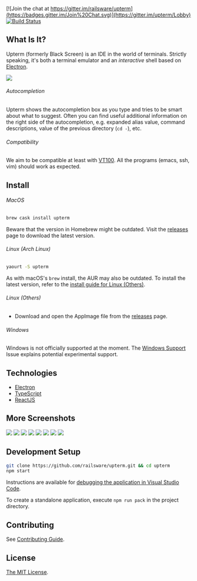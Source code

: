[![Join the chat at https://gitter.im/railsware/upterm](https://badges.gitter.im/Join%20Chat.svg)](https://gitter.im/upterm/Lobby)
[![Build Status](https://travis-ci.org/railsware/upterm.svg?branch=master)](https://travis-ci.org/railsware/upterm)

What Is It?
-----------

Upterm (formerly Black Screen) is an IDE in the world of terminals. Strictly speaking, it's both a
terminal emulator and an *interactive* shell based on [Electron](http://electron.atom.io/).

![](README/main.png)

###### Autocompletion

Upterm shows the autocompletion box as you type and tries to be smart about what to suggest.
Often you can find useful additional information on the right side of the autocompletion, e.g. expanded alias value,
command descriptions, value of the previous directory (`cd -`), etc.

###### Compatibility

We aim to be compatible at least with [VT100](https://en.wikipedia.org/wiki/VT100). All the programs (emacs, ssh, vim) should work as expected.

Install
------------

###### MacOS

```bash
brew cask install upterm
```

Beware that the version in Homebrew might be outdated. Visit the [releases](https://github.com/railsware/upterm/releases) page to download the latest version.

###### Linux *(Arch Linux)*
```bash
yaourt -S upterm
```

As with macOS's `brew` install, the AUR may also be outdated. To install the latest version, refer to the [install guide for Linux (Others)](#linux-others).

###### Linux *(Others)*

* Download and open the AppImage file from the [releases](https://github.com/railsware/upterm/releases) page.

###### Windows

Windows is not officially supported at the moment. The [Windows Support](https://github.com/railsware/upterm/issues/800) Issue explains potential experimental support.

Technologies
------------

* [Electron](http://electron.atom.io/)
* [TypeScript](http://www.typescriptlang.org/)
* [ReactJS](https://facebook.github.io/react/)


More Screenshots
----------------

![](README/npm_autocompletion.png)
![](README/error.png)
![](README/top_autocompletion.png)
![](README/json_prettyfier.png)
![](README/vim.png)
![](README/emacs.png)
![](README/htop.png)
![](README/cd.png)

Development Setup
------------

```bash
git clone https://github.com/railsware/upterm.git && cd upterm
npm start
```
Instructions are available for [debugging the application in Visual Studio Code](docs/vscodedebugging.md).

To create a standalone application, execute `npm run pack` in the project directory.

Contributing
------------

See [Contributing Guide](CONTRIBUTING.md).

License
-------

[The MIT License](LICENSE).
